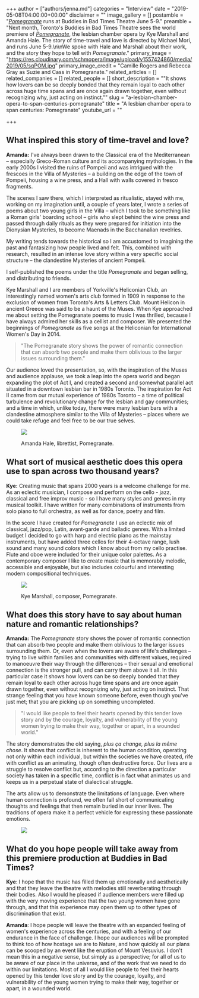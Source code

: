 +++
author = ["authors/jenna.md"]
categories = "Interview"
date = "2019-05-08T04:00:00+00:00"
disclaimer = ""
image_gallery = []
postamble = "[_Pomegranate_](http://buddiesinbadtimes.com/show/pomegranate/) runs at Buddies in Bad Times Theatre June 5-9."
preamble = "Next month, Toronto's Buddies in Bad Times Theatre sees the world premiere of [_Pomegranate_](http://buddiesinbadtimes.com/show/pomegranate/), the lesbian chamber opera by Kye Marshall and Amanda Hale. The story of time-travel and love is directed by Michael Mori, and runs June 5-9.\n\nWe spoke with Hale and Marshall about their work, and the story they hope to tell with _Pomegranate_."
primary_image = "https://res.cloudinary.com/schmopera/image/upload/v1557424860/media/2019/05/sqPOM.jpg"
primary_image_credit = "Camille Rogers and Rebecca Gray as Suzie and Cass in Pomegranate."
related_articles = []
related_companies = []
related_people = []
short_description = "\"It shows how lovers can be so deeply bonded that they remain loyal to each other across huge time spans and are once again drawn together, even without recognizing why, just acting on instinct.\""
slug = "a-lesbian-chamber-opera-to-span-centuries-pomegranate"
title = "A lesbian chamber opera to span centuries: Pomegranate"
youtube_url = ""

+++
## What inspired this story of time-travel and love?

**Amanda:** I've always been drawn to the Classical era of the Mediterranean – especially Greco-Roman culture and its accompanying mythologies. In the early 2000s I visited the ruins of Pompeii and was intrigued with the frescoes in the Villa of Mysteries – a building on the edge of the town of Pompeii, housing a wine press, and a Hall with walls covered in fresco fragments.

The scenes I saw there, which I interpreted as ritualistic, stayed with me, working on my imagination until, a couple of years later, I wrote a series of poems about two young girls in the Villa – which I took to be something like a Roman girls' boarding school – girls who slept behind the wine press and passed through daily rituals as they were prepared for initiation into the Dionysian Mysteries, to become Maenads in the Bacchanalian revelries.

My writing tends towards the historical so I am accustomed to imagining the past and fantasizing how people lived and felt. This, combined with research, resulted in an intense love story within a very specific social structure – the clandestine Mysteries of ancient Pompeii.

I self-published the poems under the title _Pomegranate_ and began selling, and distributing to friends.

Kye Marshall and I are members of Yorkville's Heliconian Club, an interestingly named women's arts club formed in 1909 in response to the exclusion of women from Toronto's Arts & Letters Club. Mount Helicon in ancient Greece was said to be a haunt of the Muses. When Kye approached me about setting the Pomegranate poems to music I was thrilled, because I have always admired her skills as a cellist and composer. We presented the beginnings of _Pomegranate_ as five songs at the Heliconian for International Women's Day in 2014.

>"The Pomegranate story shows the power of romantic connection that can absorb two people and make them oblivious to the larger issues surrounding them."

Our audience loved the presentation, so, with the inspiration of the Muses and audience applause, we took a leap into the opera world and began expanding the plot of Act I, and created a second and somewhat parallel act situated in a downtown lesbian bar in 1980s Toronto. The inspiration for Act II came from our mutual experience of 1980s Toronto – a time of political turbulence and revolutionary change for the lesbian and gay communities; and a time in which, unlike today, there were many lesbian bars with a clandestine atmosphere similar to the Villa of Mysteries – places where we could take refuge and feel free to be our true selves.

<figure data-type="image">

![](https://res.cloudinary.com/schmopera/image/upload/v1557425024/media/2019/05/Amanda%20by%20Pyx%20-%20Copy.jpg)

<figcaption>Amanda Hale, librettist, Pomegranate.</figcaption>

</figure>

## What sort of musical aesthetic does this opera use to span across two thousand years?

**Kye:** Creating music that spans 2000 years is a welcome challenge for me. As an eclectic musician, I compose and perform on the cello - jazz, classical and free improv music - so I have many styles and genres in my musical toolkit. I have written for many combinations of instruments from solo piano to full orchestra, as well as for dance, poetry and film.

In the score I have created for _Pomegranate_ I use an eclectic mix of classical, jazz/pop, Latin, avant-garde and balladic genres. With a limited budget I decided to go with harp and electric piano as the mainstay instruments, but have added three cellos for their 4-octave range, lush sound and many sound colors which I know about from my cello practise.  Flute and oboe were included for their unique color palettes. As a contemporary composer I like to create music that is memorably melodic, accessible and enjoyable, but also includes colourful and interesting modern compositional techniques.

<figure data-type="image">

![](https://res.cloudinary.com/schmopera/image/upload/v1557425011/media/2019/05/KYE%20pic%20cello-promo.jpg)

<figcaption>Kye Marshall, composer, Pomegranate.</figcaption>

</figure>

## What does this story have to say about human nature and romantic relationships?

**Amanda:** The _Pomegranate_ story shows the power of romantic connection that can absorb two people and make them oblivious to the larger issues surrounding them. Or, even when the lovers are aware of life's challenges – trying to live within families and communities with different values, required to manoeuvre their way through the differences – their sexual and emotional connection is the stronger pull, and can carry them above it all. In this particular case it shows how lovers can be so deeply bonded that they remain loyal to each other across huge time spans and are once again drawn together, even without recognizing why, just acting on instinct. That strange feeling that you have known someone before, even though you've just met; that you are picking up on something uncompleted.

>"I would like people to feel their hearts opened by this tender love story and by the courage, loyalty, and vulnerability of the young women trying to make their way, together or apart, in a wounded world."

The story demonstrates the old saying, _plus ça change, plus la même chose_. It shows that conflict is inherent to the human condition, operating not only within each individual, but within the societies we have created, rife with conflict as an animating, though often destructive force. Our lives are a struggle to resolve conflict but, according to the direction a particular society has taken in a specific time, conflict is in fact what animates us and keeps us in a perpetual state of dialectical struggle.

The arts allow us to demonstrate the limitations of language. Even where human connection is profound, we often fall short of communicating thoughts and feelings that then remain buried in our inner lives. The traditions of opera make it a perfect vehicle for expressing these passionate emotions.

<figure data-type="image">

![](https://res.cloudinary.com/schmopera/image/upload/v1557424937/media/2019/05/PomegranatePOSTER.jpg)

</figure>

## What do you hope people will take away from this premiere production at Buddies in Bad Times?

**Kye**: I hope that the music has filled them up emotionally and aesthetically and that they leave the theatre with melodies still reverberating through their bodies. Also I would he pleased if audience members were filled up with the very moving experience that the two young women have gone through, and that this experience may open them up to other types of discrimination that exist.

**Amanda**: I hope people will leave the theatre with an expanded feeling of women's experience across the centuries, and with a feeling of our endurance in the face of challenge. I hope our audiences will be prompted to think too of how hostage we are to Nature, and how quickly all our plans can be scooped by an event like the eruption of Mount Vesuvius. I don't mean this in a negative sense, but simply as a perspective; for all of us to be aware of our place in the universe, and of the work that we need to do within our limitations. Most of all I would like people to feel their hearts opened by this tender love story and by the courage, loyalty, and vulnerability of the young women trying to make their way, together or apart, in a wounded world.